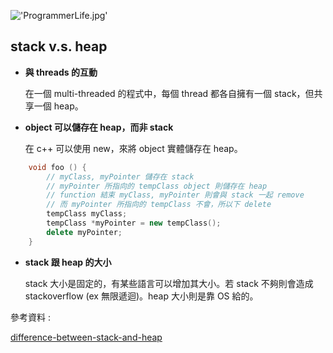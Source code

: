 !['ProgrammerLife.jpg'](https://junye1993.github.io/image/ProgrammerLife.jpg)
## stack v.s. heap
- **與 threads 的互動**

    在一個 multi-threaded 的程式中，每個 thread 都各自擁有一個 stack，但共享一個 heap。
  
- **object 可以儲存在 heap，而非 stack**

    在 c++ 可以使用 new，來將 object 實體儲存在 heap。
``` c++
    void foo () {
        // myClass, myPointer 儲存在 stack
        // myPointer 所指向的 tempClass object 則儲存在 heap
        // function 結束 myClass, myPointer 則會與 stack 一起 remove
        // 而 myPointer 所指向的 tempClass 不會，所以下 delete
        tempClass myClass;
        tempClass *myPointer = new tempClass();
        delete myPointer;
    }
```
- **stack 跟 heap 的大小**

    stack 大小是固定的，有某些語言可以增加其大小。若 stack 不夠則會造成 stackoverflow (ex 無限遞迴)。heap 大小則是靠 OS 給的。

參考資料 :

[difference-between-stack-and-heap](http://www.programmerinterview.com/data-structures/difference-between-stack-and-heap/)